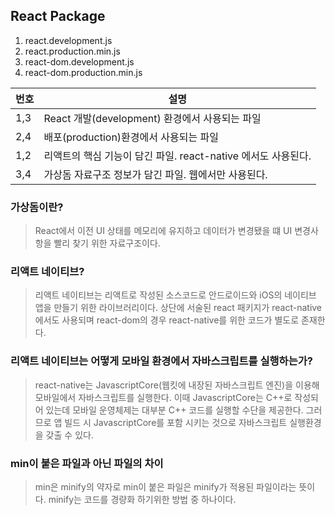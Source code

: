 ## React Package

1. react.development.js
2. react.production.min.js
3. react-dom.development.js
4. react-dom.production.min.js

|번호|설명|
|-|-
|1,3| React 개발(development) 환경에서 사용되는 파일
|2,4| 배포(production)환경에서 사용되는 파일
|1,2| 리액트의 핵심 기능이 담긴 파일. react-native 에서도 사용된다.
|3,4| 가상돔 자료구조 정보가 담긴 파일. 웹에서만 사용된다.

### 가상돔이란?
> React에서 이전 UI 상태를 메모리에 유지하고 데이터가 변경됐을 떄 UI 변경사항을 빨리 찾기 위한 자료구조이다.

### 리액트 네이티브?
> 리액트 네이티브는 리액트로 작성된 소스코드로 안드로이드와 iOS의 네이티브 앱을 만들기 위한 라이브러리이다.
> 상단에 서술된 react 패키지가 react-native에서도 사용되며 react-dom의 경우 react-native를 위한 코드가 별도로 존재한다.

### 리액트 네이티브는 어떻게 모바일 환경에서 자바스크립트를 실행하는가?
> react-native는 JavascriptCore(웹킷에 내장된 자바스크립트 엔진)을 이용해 모바일에서 자바스크립트를 실행한다. 
> 이때 JavascriptCore는 C++로 작성되어 있는데 모바일 운영체제는 대부분 C++ 코드를 실행할 수단을 제공한다.
> 그러므로 앱 빌드 시 JavascriptCore를 포함 시키는 것으로 자바스크립트 실행환경을 갖출 수 있다.

### min이 붙은 파일과 아닌 파일의 차이
> min은 minify의 약자로 min이 붙은 파일은 minify가 적용된 파일이라는 뜻이다.
> minify는 코드를 경량화 하기위한 방법 중 하나이다.
